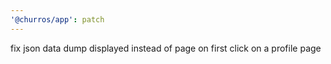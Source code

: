 ```yaml
---
'@churros/app': patch
---
```


fix json data dump displayed instead of page on first click on a profile page